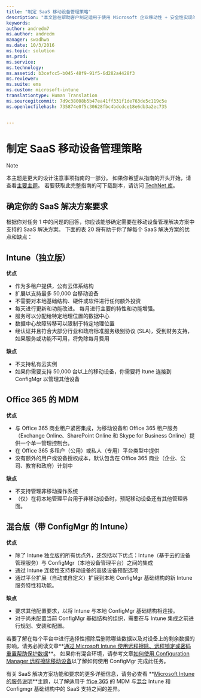 ```yaml
---
title: "制定 SaaS 移动设备管理策略"
description: "本文旨在帮助客户制定适用于使用 Microsoft 企业移动性 + 安全性实现的移动设备管理的服务型软件策略。"
keywords: 
author: andredm7
ms.author: andredm
manager: swadhwa
ms.date: 10/3/2016
ms.topic: solution
ms.prod: 
ms.service: 
ms.technology: 
ms.assetid: b3cefcc5-b045-48f9-91f5-6d282a4428f3
ms.reviewer: 
ms.suite: ems
ms.custom: microsoft-intune
translationtype: Human Translation
ms.sourcegitcommit: 7d9c38008b5b47ea41ff331f1de763de5c119c5e
ms.openlocfilehash: 735874e0f5c30628fbc4bdcdce18e6db3a2ec735


---
```


# <a name="develop-saas-mobile-device-management-strategy"></a>制定 SaaS 移动设备管理策略

>[!NOTE]
>本主题是更大的设计注意事项指南的一部分。 如果你希望从指南的开头开始，请查看[主要主题](mdm-design-considerations-guide.md)。 若要获取此完整指南的可下载副本，请访问 [TechNet 库](https://gallery.technet.microsoft.com/Mobile-Device-Management-7d401582)。

## <a name="identify-your-saas-solution-requirements"></a>确定你的 SaaS 解决方案要求

根据你对任务 1 中的问题的回答，你应该能够确定需要在移动设备管理解决方案中支持的 SaaS 解决方案。 下面的表 20 将有助于你了解每个 SaaS 解决方案的优点和缺点：

## <a name="intune-standalone"></a>Intune（独立版）

**优点**

- 作为多租户提供，公有云体系结构
- 扩展以支持最多 50,000 台移动设备
- 不需要对本地基础结构、硬件或软件进行任何额外投资
- 每天进行更新和功能改进。 每月进行主要的特性和功能增强。
- 服务可以分配给特定地理位置的数据中心
- 数据中心故障转移可以限制于特定地理位置
- 经认证并且符合大部分行业和政府标准服务级别协议 (SLA)，受到财务支持，如果服务或功能不可用，将免除每月费用

**缺点**

- 不支持私有云实例
- 如果你需要支持 50,000 台以上的移动设备，你需要将 Itune 连接到 ConfigMgr 以管理其他设备

## <a name="mdm-for-office-365"></a>Office 365 的 MDM

**优点**

- 与 Office 365 商业租户紧密集成，为移动设备和 Office 365 租户服务（Exchange Online、SharePoint Online 和 Skype for Business Online）提供一个单一管理控制台。
- 在 Office 365 多租户（公用）或私人（专用）平台类型中提供
- 没有额外的用户或设备授权成本，默认包含在 Office 365 商业（企业、公司、教育和政府）计划中

**缺点**

- 不支持管理非移动操作系统
- （仅）在将本地管理平台用于非移动设备时，预配移动设备还有其他管理界面。

## <a name="hybrid-intune-with-configmgr"></a>混合版（带 ConfigMgr 的 Intune）

**优点**

- 除了 Intune 独立版的所有优点外，还包括以下优点：Intune（基于云的设备管理服务）与 ConfigMgr（本地设备管理平台）之间的集成
- 通过 Intune 连接性支持移动设备的高级设备预配选项
- 通过平台扩展（自动或自定义）扩展到本地 ConfigMgr 基础结构的新 Intune 服务特性和功能。

**缺点**

- 要求其他配置要求，以将 Intune 与本地 ConfigMgr 基础结构相连接。
- 对于尚未配置当前 ConfigMgr 基础结构的组织，需要在与 Intune 集成之前进行规划、安装和配置。

若要了解在每个平台中进行选择性擦除后删除哪些数据以及对设备上的剩余数据的影响，请务必阅读文章**[通过 Microsoft Intune 使用远程擦除、远程锁定或密码重置帮助保护数据](https://technet.microsoft.com/library/jj676679.aspx)**。 如果你有混合环境，请参考文章[如何使用 Configuration Manager 远程擦除移动设备](https://technet.microsoft.com/library/dn956981.aspx)以了解如何使用 ConfigMgr 完成此任务。

有关 SaaS 解决方案功能和要求的更多详细信息，请务必查看 **[Microsoft Intune 的服务说明](https://technet.microsoft.com/library/dn600286.aspx)**主题，以了解适用于 [ ffice 365](https://technet.microsoft.com/library/faa7d8e5-645d-4d59-839c-c8d4c1869e4a(v=technet.10).aspx) 的 MDM 与[混合](https://technet.microsoft.com/library/jj884158.aspx) Intune 和 Configmgr 基础结构中的 SaaS 支持之间的差异。



<!--HONumber=Nov16_HO4-->


